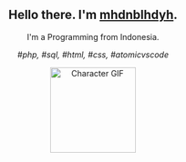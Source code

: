 <h2 align="center">Hello there. I'm <a href="https://github.com/mhdnblhdyh">mhdnblhdyh</a>.</h2>
<p align="center">I'm a Programming from Indonesia.</p>

<p align="center">
  <i>#php, #sql, #html, #css, #atomicvscode</i>
</p>

<p align="center">
  <img src="https://github.com/mhdnblhdyh/mhdnblhdyh/blob/main/preview.gif?raw=true" alt="Character GIF" width="150"/>
</p>
